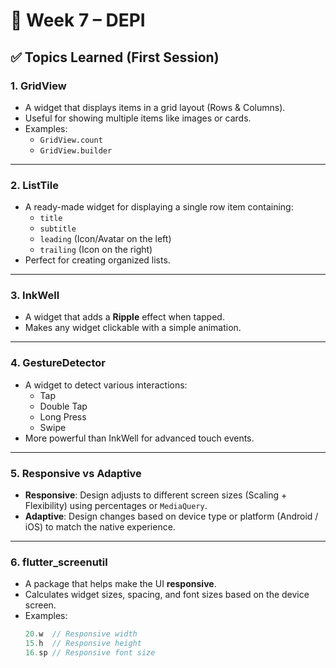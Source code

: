 # 📌 Week 7 – DEPI 

## ✅ Topics Learned (First Session)

### 1. **GridView**
- A widget that displays items in a grid layout (Rows & Columns).
- Useful for showing multiple items like images or cards.
- Examples:
  - `GridView.count`
  - `GridView.builder`

---

### 2. **ListTile**
- A ready-made widget for displaying a single row item containing:
  - `title`
  - `subtitle`
  - `leading` (Icon/Avatar on the left)
  - `trailing` (Icon on the right)
- Perfect for creating organized lists.

---

### 3. **InkWell**
- A widget that adds a **Ripple** effect when tapped.
- Makes any widget clickable with a simple animation.

---

### 4. **GestureDetector**
- A widget to detect various interactions:
  - Tap
  - Double Tap
  - Long Press
  - Swipe
- More powerful than InkWell for advanced touch events.

---

### 5. **Responsive vs Adaptive**
- **Responsive**: Design adjusts to different screen sizes (Scaling + Flexibility) using percentages or `MediaQuery`.
- **Adaptive**: Design changes based on device type or platform (Android / iOS) to match the native experience.

---

### 6. **flutter_screenutil**
- A package that helps make the UI **responsive**.
- Calculates widget sizes, spacing, and font sizes based on the device screen.
- Examples:
  ```dart
  20.w  // Responsive width
  15.h  // Responsive height
  16.sp // Responsive font size
